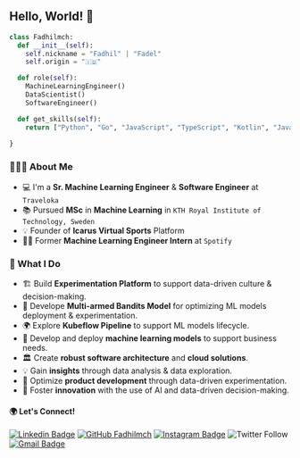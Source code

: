 ## Hello, World! 👋 


```python
class Fadhilmch:
  def __init__(self):
    self.nickname = "Fadhil" | "Fadel"
    self.origin = "🇮🇩"

  def role(self):
    MachineLearningEngineer()
    DataScientist()
    SoftwareEngineer()

  def get_skills(self):
    return ["Python", "Go", "JavaScript", "TypeScript", "Kotlin", "Java"]
      
}
```
### 👨🏻‍💻 About Me
- 💻 I'm a **Sr. Machine Learning Engineer** & **Software Engineer** at `Traveloka`
- 📚 Pursued **MSc** in **Machine Learning** in `KTH Royal Institute of Technology, Sweden`
- 💡 Founder of **Icarus Virtual Sports** Platform
- 👨‍💻 Former **Machine Learning Engineer Intern** at `Spotify`

### 🚀 What I Do
- 🏗️ Build **Experimentation Platform** to support data-driven culture & decision-making.
- 🎰 Develope **Multi-armed Bandits Model** for optimizing ML models deployment & experimentation.
- 🌍 Explore **Kubeflow Pipeline** to support ML models lifecycle.
- 🧪 Develop and deploy **machine learning models** to support business needs. 
- 🏛️ Create **robust software architecture** and **cloud solutions**.
- 💡 Gain **insights** through data analysis & data exploration.
- 🚀 Optimize **product development** through data-driven experimentation.
- 🌱 Foster **innovation** with the use of AI and data-driven decision-making. 

<h4>🌍 Let's Connect!</h4>

[![Linkedin Badge](https://img.shields.io/badge/-fadhilmch-blue?style=flat-square&logo=Linkedin&logoColor=white&link=https://www.linkedin.com/in/fadhilmch/)](https://www.linkedin.com/in/fadhilmch/)
[![GitHub Fadhilmch](https://img.shields.io/github/followers/fadhilmch?label=follow&style=social)](https://github.com/fadhilmch)
[![Instagram Badge](https://img.shields.io/badge/-fadhilmch-DD0031?style=flat-square&logo=Instagram&logoColor=white&link=https://www.instagram.com/fadhilmch/)](https://www.linkedin.com/in/fadhilmch/)
![Twitter Follow](https://img.shields.io/twitter/follow/boltzmannmach?style=social)
[![Gmail Badge](https://img.shields.io/badge/Gmail-c14438?style=flat-square&logo=Gmail&logoColor=white&link=mailto:fadhil.mochammad1095@gmail.com)](mailto:fadhil.mochammad1095@gmail.com)



<!--
**fadhilmch/fadhilmch** is a ✨ _special_ ✨ repository because its `README.md` (this file) appears on your GitHub profile.

Here are some ideas to get you started:

- 🔭 I’m currently working on ...
- 🌱 I’m currently learning ...
- 👯 I’m looking to collaborate on ...
- 🤔 I’m looking for help with ...
- 💬 Ask me about ...
- 📫 How to reach me: ...
- 😄 Pronouns: ...
- ⚡ Fun fact: ...
-->
